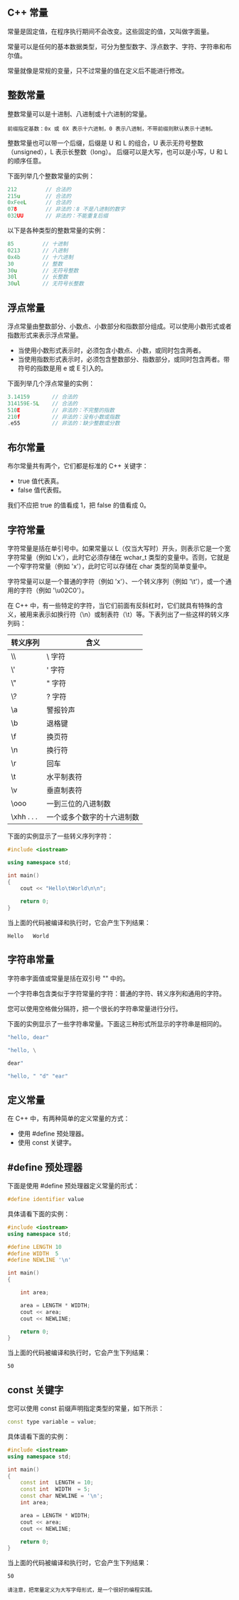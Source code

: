 ## C++ 常量

常量是固定值，在程序执行期间不会改变。这些固定的值，又叫做字面量。

常量可以是任何的基本数据类型，可分为整型数字、浮点数字、字符、字符串和布尔值。

常量就像是常规的变量，只不过常量的值在定义后不能进行修改。

## 整数常量

整数常量可以是十进制、八进制或十六进制的常量。

    前缀指定基数：0x 或 0X 表示十六进制，0 表示八进制，不带前缀则默认表示十进制。

整数常量也可以带一个后缀，后缀是 U 和 L 的组合，U 表示无符号整数（unsigned），L 表示长整数（long）。
后缀可以是大写，也可以是小写，U 和 L 的顺序任意。

下面列举几个整数常量的实例：

```c++
212         // 合法的
215u        // 合法的
0xFeeL      // 合法的
078         // 非法的：8 不是八进制的数字
032UU       // 非法的：不能重复后缀
```

以下是各种类型的整数常量的实例：

```c++
85         // 十进制
0213       // 八进制
0x4b       // 十六进制
30         // 整数
30u        // 无符号整数
30l        // 长整数
30ul       // 无符号长整数
```

## 浮点常量

浮点常量由整数部分、小数点、小数部分和指数部分组成。可以使用小数形式或者指数形式来表示浮点常量。

* 当使用小数形式表示时，必须包含小数点、小数，或同时包含两者。
* 当使用指数形式表示时，必须包含整数部分、指数部分，或同时包含两者。带符号的指数是用 e 或 E 引入的。

下面列举几个浮点常量的实例：

```c++
3.14159       // 合法的
314159E-5L    // 合法的
510E          // 非法的：不完整的指数
210f          // 非法的：没有小数或指数
.e55          // 非法的：缺少整数或分数
```

## 布尔常量

布尔常量共有两个，它们都是标准的 C++ 关键字：

* true 值代表真。
* false 值代表假。

我们不应把 true 的值看成 1，把 false 的值看成 0。

## 字符常量

字符常量是括在单引号中。如果常量以 L（仅当大写时）开头，则表示它是一个宽字符常量（例如 L'x'），此时它必须存储在 wchar_t 类型的变量中。否则，它就是一个窄字符常量（例如 'x'），此时它可以存储在 char 类型的简单变量中。

字符常量可以是一个普通的字符（例如 'x'）、一个转义序列（例如 '\t'），或一个通用的字符（例如 '\u02C0'）。

在 C++ 中，有一些特定的字符，当它们前面有反斜杠时，它们就具有特殊的含义，被用来表示如换行符（\n）或制表符（\t）等。下表列出了一些这样的转义序列码：

转义序列|含义
----|----
\\\ | \ 字符
\\' | ' 字符
\\" | " 字符
\\? | ? 字符
\\a | 警报铃声
\\b | 退格键
\\f | 换页符
\\n | 换行符
\\r | 回车
\\t | 水平制表符
\\v | 垂直制表符
\\ooo| 一到三位的八进制数
\\xhh . . .| 一个或多个数字的十六进制数

下面的实例显示了一些转义序列字符：

```c++
#include <iostream>

using namespace std;

int main()
{
    cout << "Hello\tWorld\n\n";

    return 0;
}
```

当上面的代码被编译和执行时，它会产生下列结果：

    Hello   World

## 字符串常量

字符串字面值或常量是括在双引号 "" 中的。

一个字符串包含类似于字符常量的字符：普通的字符、转义序列和通用的字符。

您可以使用空格做分隔符，把一个很长的字符串常量进行分行。

下面的实例显示了一些字符串常量。下面这三种形式所显示的字符串是相同的。

```c++
"hello, dear"

"hello, \

dear"

"hello, " "d" "ear"
```

## 定义常量

在 C++ 中，有两种简单的定义常量的方式：

* 使用 #define 预处理器。
* 使用 const 关键字。

## #define 预处理器

下面是使用 #define 预处理器定义常量的形式：

```c++
#define identifier value
```

具体请看下面的实例：

```c++
#include <iostream>
using namespace std;

#define LENGTH 10
#define WIDTH  5
#define NEWLINE '\n'

int main()
{

    int area;  

    area = LENGTH * WIDTH;
    cout << area;
    cout << NEWLINE;

    return 0;
}
```

当上面的代码被编译和执行时，它会产生下列结果：

```text
50
```

## const 关键字

您可以使用 const 前缀声明指定类型的常量，如下所示：

```c++
const type variable = value;
```

具体请看下面的实例：

```c++
#include <iostream>
using namespace std;

int main()
{
    const int  LENGTH = 10;
    const int  WIDTH  = 5;
    const char NEWLINE = '\n';
    int area;  

    area = LENGTH * WIDTH;
    cout << area;
    cout << NEWLINE;

    return 0;
}
```

当上面的代码被编译和执行时，它会产生下列结果：

```text
50
```

    请注意，把常量定义为大写字母形式，是一个很好的编程实践。
